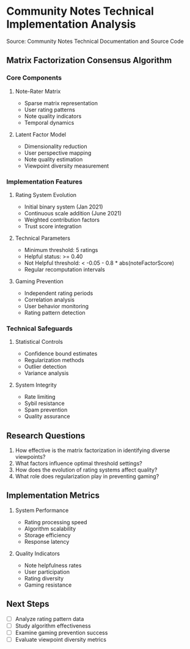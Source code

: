# Community Notes Technical Implementation Analysis
Source: Community Notes Technical Documentation and Source Code

## Matrix Factorization Consensus Algorithm

### Core Components
1. Note-Rater Matrix
   - Sparse matrix representation
   - User rating patterns
   - Note quality indicators
   - Temporal dynamics

2. Latent Factor Model
   - Dimensionality reduction
   - User perspective mapping
   - Note quality estimation
   - Viewpoint diversity measurement

### Implementation Features

1. Rating System Evolution
   - Initial binary system (Jan 2021)
   - Continuous scale addition (June 2021)
   - Weighted contribution factors
   - Trust score integration

2. Technical Parameters
   - Minimum threshold: 5 ratings
   - Helpful status: >= 0.40
   - Not Helpful threshold: < -0.05 - 0.8 * abs(noteFactorScore)
   - Regular recomputation intervals

3. Gaming Prevention
   - Independent rating periods
   - Correlation analysis
   - User behavior monitoring
   - Rating pattern detection

### Technical Safeguards
1. Statistical Controls
   - Confidence bound estimates
   - Regularization methods
   - Outlier detection
   - Variance analysis

2. System Integrity
   - Rate limiting
   - Sybil resistance
   - Spam prevention
   - Quality assurance

## Research Questions
1. How effective is the matrix factorization in identifying diverse viewpoints?
2. What factors influence optimal threshold settings?
3. How does the evolution of rating systems affect quality?
4. What role does regularization play in preventing gaming?

## Implementation Metrics
1. System Performance
   - Rating processing speed
   - Algorithm scalability
   - Storage efficiency
   - Response latency

2. Quality Indicators
   - Note helpfulness rates
   - User participation
   - Rating diversity
   - Gaming resistance

## Next Steps
- [ ] Analyze rating pattern data
- [ ] Study algorithm effectiveness
- [ ] Examine gaming prevention success
- [ ] Evaluate viewpoint diversity metrics
